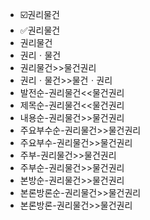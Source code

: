 - ☑️권리물건
- ✅권리물건
- 권리물건
- 권리ㆍ물건
- 권리물건>>물건권리
- 권리ㆍ물건>>물건ㆍ권리
- 발전순-권리물건<<물건권리
- 제목순-권리물건<<물건권리
- 내용순-권리물건>>물건권리
- 주요부수순-권리물건>>물건권리
- 주요부수-권리물건>>물건권리
- 주부-권리물건>>물건권리
- 주부순-권리물건>>물건권리
- 본방순-권리물건>>물건권리
- 본론방론순-권리물건>>물건권리
- 본론방론-권리물건>>물건권리